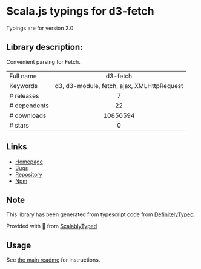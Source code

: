 
# Scala.js typings for d3-fetch

Typings are for version 2.0

## Library description:
Convenient parsing for Fetch.

|                    |                 |
| ------------------ | :-------------: |
| Full name          | d3-fetch |
| Keywords           | d3, d3-module, fetch, ajax, XMLHttpRequest |
| # releases         | 7 |
| # dependents       | 22 |
| # downloads        | 10856594 |
| # stars            | 0 |

## Links
- [Homepage](https://d3js.org/d3-fetch/)
- [Bugs](https://github.com/d3/d3-fetch/issues)
- [Repository](https://github.com/d3/d3-fetch)
- [Npm](https://www.npmjs.com/package/d3-fetch)
    


## Note
This library has been generated from typescript code from [DefinitelyTyped](https://definitelytyped.org).

Provided with :purple_heart: from [ScalablyTyped](https://github.com/oyvindberg/ScalablyTyped)

## Usage
See [the main readme](../../readme.md) for instructions.


